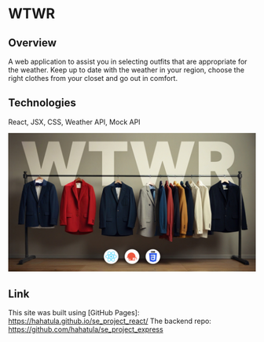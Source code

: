 # WTWR

## Overview
A web application to assist you in selecting outfits that are appropriate for the weather.
Keep up to date with the weather in your region, choose the right clothes from your closet and go out in comfort.

## Technologies
React,
JSX,
CSS,
Weather API,
Mock API

![Cover image](src/assets/wtwr.jpg)

## Link
This site was built using [GitHub Pages]: https://hahatula.github.io/se_project_react/
The backend repo: https://github.com/hahatula/se_project_express

